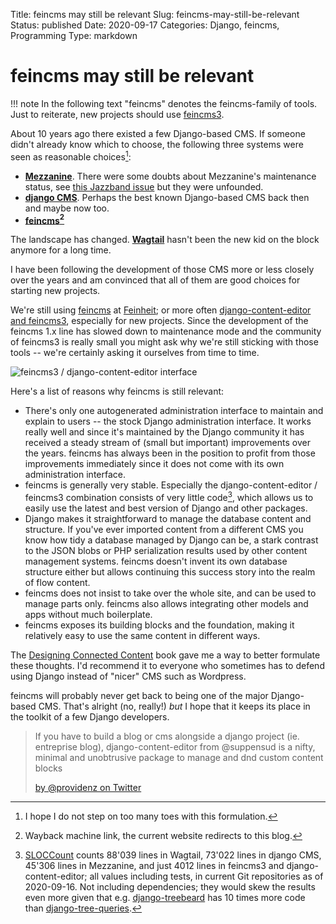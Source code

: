 Title: feincms may still be relevant
Slug: feincms-may-still-be-relevant
Status: published
Date: 2020-09-17
Categories: Django, feincms, Programming
Type: markdown

# feincms may still be relevant

!!! note
In the following text "feincms" denotes the feincms-family of tools. Just to reiterate, new
projects should use [feincms3](https://feincms3.readthedocs.io/en/latest/).

About 10 years ago there existed a few Django-based CMS. If someone didn't already know which to choose, the following three systems were seen as reasonable choices[^choices]:

- **[Mezzanine](http://mezzanine.jupo.org/)**. There were some doubts about Mezzanine's maintenance status, see [this Jazzband issue](https://github.com/jazzband-roadies/help/issues/178) but they were unfounded.
- **[django CMS](https://www.django-cms.org/)**. Perhaps the best known Django-based CMS back then and maybe now too.
- **[feincms](http://web.archive.org/web/20110925190435/http://feincms.org:80/)[^feincms-archive]**

The landscape has changed. **[Wagtail](https://wagtail.io/)** hasn't been the new kid on the block anymore for a long time.

I have been following the development of those CMS more or less closely over the years and am convinced that all of them are good choices for starting new projects.

We're still using [feincms](https://github.com/feincms/feincms/) at [Feinheit](https://feinheit.ch/); or more often [django-content-editor and feincms3](https://406.ch/writing/the-other-future-of-feincms-django-content-editor-and-feincms3/), especially for new projects. Since the development of the feincms 1.x line has slowed down to maintenance mode and the community of feincms3 is really small you might ask why we're still sticking with those tools -- we're certainly asking it ourselves from time to time.

![feincms3 / django-content-editor interface](https://406.ch/media/cabinet/2020/09/django-content-editor.png)

Here's a list of reasons why feincms is still relevant:

- There's only one autogenerated administration interface to maintain and explain to users -- the stock Django administration interface. It works really well and since it's maintained by the Django community it has received a steady stream of (small but important) improvements over the years. feincms has always been in the position to profit from those improvements immediately since it does not come with its own administration interface.
- feincms is generally very stable. Especially the django-content-editor / feincms3 combination consists of very little code[^loc], which allows us to easily use the latest and best version of Django and other packages.
- Django makes it straightforward to manage the database content and structure. If you've ever imported content from a different CMS you know how tidy a database managed by Django can be, a stark contrast to the JSON blobs or PHP serialization results used by other content management systems. feincms doesn't invent its own database structure either but allows continuing this success story into the realm of flow content.
- feincms does not insist to take over the whole site, and can be used to manage parts only. feincms also allows integrating other models and apps without much boilerplate.
- feincms exposes its building blocks and the foundation, making it relatively easy to use the same content in different ways.

The [Designing Connected Content](https://www.goodreads.com/book/show/37567459-designing-connected-content) book gave me a way to better formulate these thoughts. I'd recommend it to everyone who sometimes has to defend using Django instead of "nicer" CMS such as Wordpress.

feincms will probably never get back to being one of the major Django-based CMS. That's alright (no, really!) _but_ I hope that it keeps its place in the toolkit of a few Django developers.

> If you have to build a blog or cms alongside a django project (ie. entreprise blog), django-content-editor from @suppensud is a nifty, minimal and unobtrusive package to manage and dnd custom content blocks
>
> [by @providenz on Twitter](https://twitter.com/providenz/status/961906127477895168)

[^choices]: I hope I do not step on too many toes with this formulation.
[^feincms-archive]: Wayback machine link, the current website redirects to this blog.
[^loc]: [SLOCCount](https://dwheeler.com/sloccount/) counts 88'039 lines in Wagtail, 73'022 lines in django CMS, 45'306 lines in Mezzanine, and just 4012 lines in feincms3 and django-content-editor; all values including tests, in current Git repositories as of 2020-09-16. Not including dependencies; they would skew the results even more given that e.g. [django-treebeard](https://github.com/django-treebeard/django-treebeard) has 10 times more code than [django-tree-queries](https://406.ch/writing/django-tree-queries/).
